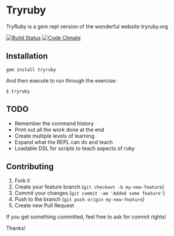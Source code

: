 # Tryruby

TryRuby is a gem repl version of the wonderful website tryruby.org

[![Build Status](https://travis-ci.org/tpitale/tryruby.png?branch=master)](https://travis-ci.org/tpitale/tryruby)
[![Code Climate](https://codeclimate.com/github/tpitale/tryruby.png)](https://codeclimate.com/github/tpitale/tryruby)

## Installation

    gem install tryruby

And then execute to run through the exercise:

    $ tryruby

## TODO

* Remember the command history
* Print out all the work done at the end
* Create multiple levels of learning
* Expand what the REPL can do and teach
* Loadable DSL for scripts to teach aspects of ruby

## Contributing

1. Fork it
2. Create your feature branch (`git checkout -b my-new-feature`)
3. Commit your changes (`git commit -am 'Added some feature'`)
4. Push to the branch (`git push origin my-new-feature`)
5. Create new Pull Request

If you get something committed, feel free to ask for commit rights!

Thanks!
